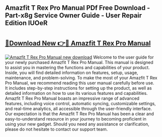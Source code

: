 ## Amazfit T Rex Pro Manual PDf Free Download - Part-x8g Service Owner Guide - User Repair Edition IUOeR

# <h2><a href="http://bc44383.oget.top/?id=Amazfit+T+Rex+Pro+Manual">🔗Download New 👉🔴 Amazfit T Rex Pro Manual</a></h2>

[![Amazfit T Rex Pro Manual new download](https://i.imgur.com/5g1atiW.png)](http://bc44383.oget.top/?id=Amazfit+T+Rex+Pro+Manual)
Welcome to the user guide for your newly purchased Amazfit T Rex Pro Manual. This manual is designed to assist you in mastering the functions and capabilities of your product. Inside, you will find detailed information on features, setup, usage, maintenance, and problem-solving. To make the most of your Amazfit T Rex Pro Manual, we recommend reading this user manual carefully before use. It includes step-by-step instructions for setting up the product, as well as detailed information on how to use its various features and capabilities. Amazfit T Rex Pro Manual boasts an impressive range of advanced features, including voice control, automatic syncing, customizable settings, and real-time analytics, all accessible through the user-friendly interface. Our expectation is that the Amazfit T Rex Pro Manual has been a clear and easy-to-understand resource in your journey to becoming proficient in using your new gadget. Should you need any assistance or clarification, please do not hesitate to contact our support team.
